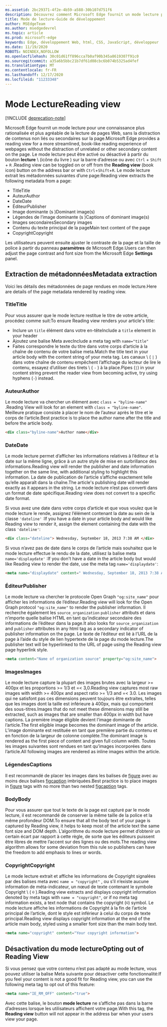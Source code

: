 ```yaml
---
ms.assetid: 2bc29371-4f2e-4b59-a588-30b107d751f6
description: Découvrez comment Microsoft Edge fournit un mode lecture pour les pages Web pour permettre la lecture de la version sans ajouter.
title: Mode de lecture-Guide de développement
author: MSEdgeTeam
ms.author: msedgedevrel
ms.topic: article
ms.prod: microsoft-edge
keywords: Edge, développement Web, html, CSS, JavaScript, développeur
ms.date: 11/19/2020
ROBOTS: NOINDEX,NOFOLLOW
ms.openlocfilehash: 30c01d61ff896cca7b0af90b345a8619307f91c0
ms.sourcegitcommit: a35a6b5bbc21b7df61d08cbc6b074b5325ad4fef
ms.translationtype: MT
ms.contentlocale: fr-FR
ms.lasthandoff: 12/17/2020
ms.locfileid: "11233348"
---
```

# <span data-ttu-id="e7480-104">Mode Lecture</span><span class="sxs-lookup"><span data-stu-id="e7480-104">Reading view</span></span>  

[!INCLUDE [deprecation-note](../../includes/legacy-edge-note.md)]  

<span data-ttu-id="e7480-105">Microsoft Edge fournit un mode lecture pour une connaissance plus rationalisée et plus agréable de la lecture de pages Web, sans la distraction de contenus non liés ou secondaires sur la page.</span><span class="sxs-lookup"><span data-stu-id="e7480-105">Microsoft Edge provides a reading view for a more streamlined, book-like reading experience of webpages without the distraction of unrelated or other secondary content on the page.</span></span>  <span data-ttu-id="e7480-106">Le mode lecture peut être activé ou désactivé à partir du bouton **lecture** \ (icône du livre \) sur la barre d’adresse ou avec `Ctrl` + `Shift` + `R` .</span><span class="sxs-lookup"><span data-stu-id="e7480-106">Reading view can be toggled on or off from the **Reading view** \(book icon\) button on the address bar or with `Ctrl`+`Shift`+`R`.</span></span>  <span data-ttu-id="e7480-107">Le mode lecture extrait les métadonnées suivantes d’une page:</span><span class="sxs-lookup"><span data-stu-id="e7480-107">Reading view extracts the following metadata from a page:</span></span>  

*   <span data-ttu-id="e7480-108">Title</span><span class="sxs-lookup"><span data-stu-id="e7480-108">Title</span></span>
*   <span data-ttu-id="e7480-109">Auteur</span><span class="sxs-lookup"><span data-stu-id="e7480-109">Author</span></span>
*   <span data-ttu-id="e7480-110">Date</span><span class="sxs-lookup"><span data-stu-id="e7480-110">Date</span></span>
*   <span data-ttu-id="e7480-111">Éditeur</span><span class="sxs-lookup"><span data-stu-id="e7480-111">Publisher</span></span>
*   <span data-ttu-id="e7480-112">Image dominante (s \)</span><span class="sxs-lookup"><span data-stu-id="e7480-112">Dominant image\(s\)</span></span>
*   <span data-ttu-id="e7480-113">Légendes de l’image dominante (s \)</span><span class="sxs-lookup"><span data-stu-id="e7480-113">Captions of dominant image\(s\)</span></span>
*   <span data-ttu-id="e7480-114">Images secondaires</span><span class="sxs-lookup"><span data-stu-id="e7480-114">Secondary images</span></span>
*   <span data-ttu-id="e7480-115">Contenu du texte principal de la page</span><span class="sxs-lookup"><span data-stu-id="e7480-115">Main text content of the page</span></span>
*   <span data-ttu-id="e7480-116">Copyright</span><span class="sxs-lookup"><span data-stu-id="e7480-116">Copyright</span></span>

<span data-ttu-id="e7480-117">Les utilisateurs peuvent ensuite ajuster le contraste de la page et la taille de police à partir du panneau **paramètres** de Microsoft Edge.</span><span class="sxs-lookup"><span data-stu-id="e7480-117">Users can then adjust the page contrast and font size from the Microsoft Edge **Settings** panel.</span></span>  

## <span data-ttu-id="e7480-118">Extraction de métadonnées</span><span class="sxs-lookup"><span data-stu-id="e7480-118">Metadata extraction</span></span>  

<span data-ttu-id="e7480-119">Voici les détails des métadonnées de page rendues en mode lecture.</span><span class="sxs-lookup"><span data-stu-id="e7480-119">Here are details of the page metadata rendered by reading view.</span></span>  

### <span data-ttu-id="e7480-120">Title</span><span class="sxs-lookup"><span data-stu-id="e7480-120">Title</span></span>  

<span data-ttu-id="e7480-121">Pour vous assurer que le mode lecture restitue le titre de votre article, procédez comme suit:</span><span class="sxs-lookup"><span data-stu-id="e7480-121">To ensure Reading view renders your article's title:</span></span>  

*   <span data-ttu-id="e7480-122">Inclure un `title` élément dans votre en-tête</span><span class="sxs-lookup"><span data-stu-id="e7480-122">Include a `title` element in your header</span></span>  
*   <span data-ttu-id="e7480-123">Ajoutez une balise Meta avec</span><span class="sxs-lookup"><span data-stu-id="e7480-123">Include a meta tag with</span></span> `name="title"`  
*   <span data-ttu-id="e7480-124">Faites correspondre le texte du titre dans votre corps d’article à la chaîne de contenu de votre balise meta.</span><span class="sxs-lookup"><span data-stu-id="e7480-124">Match the title text in your article body with the content string of your meta tag.</span></span>  <span data-ttu-id="e7480-125">Les canaux \ ( `|` \) dans votre chaîne de contenu empêchent l’affichage du lecteur de lire le contenu, essayez d’utiliser des tirets \ ( `-` \) à la place.</span><span class="sxs-lookup"><span data-stu-id="e7480-125">Pipes \(`|`\) in your content string prevent the reader view from becoming active, try using hyphens \(`-`\) instead.</span></span>  

### <span data-ttu-id="e7480-126">Auteur</span><span class="sxs-lookup"><span data-stu-id="e7480-126">Author</span></span>  

<span data-ttu-id="e7480-127">Le mode lecture va chercher un élément avec `class = "byline-name"` .</span><span class="sxs-lookup"><span data-stu-id="e7480-127">Reading View will look for an element with `class = "byline-name"`.</span></span>  <span data-ttu-id="e7480-128">Meilleure pratique consiste à placer le nom de l’auteur après le titre et le corps de l’article.</span><span class="sxs-lookup"><span data-stu-id="e7480-128">Best practice is to place the author name after the title and before the article body.</span></span>  

```html
<div class="byline-name">Author name</div>
```  

### <span data-ttu-id="e7480-129">Date</span><span class="sxs-lookup"><span data-stu-id="e7480-129">Date</span></span>  

<span data-ttu-id="e7480-130">Le mode lecture permet d’afficher les informations relatives à l’éditeur et la date sur la même ligne, grâce à un autre style de mise en surbrillance des informations.</span><span class="sxs-lookup"><span data-stu-id="e7480-130">Reading view will render the publisher and date information together on the same line, with additional styling to highlight this information.</span></span>  <span data-ttu-id="e7480-131">La date de publication de l’article s’affiche exactement telle qu’elle apparaît dans la chaîne.</span><span class="sxs-lookup"><span data-stu-id="e7480-131">The article's publishing date will render exactly as it appears in the string.</span></span>  <span data-ttu-id="e7480-132">Le mode lecture n’est pas converti dans un format de date spécifique.</span><span class="sxs-lookup"><span data-stu-id="e7480-132">Reading view does not convert to a specific date format.</span></span>  

<span data-ttu-id="e7480-133">Si vous avez une date dans votre corps d’article et que vous voulez que le mode lecture le rende, assignez l’élément contenant la date au sein de la classe `'dateline'` :</span><span class="sxs-lookup"><span data-stu-id="e7480-133">If you have a date in your article body and would like Reading view to render it, assign the element containing the date with the class `'dateline'`:</span></span>  

```html
<div class="dateline"> Wednesday, September 18, 2013 7:38 AM </div>
```  

<span data-ttu-id="e7480-134">Si vous n’avez pas de date dans le corps de l’article mais souhaitez que le mode lecture effectue le rendu de la date, utilisez la balise meta `name='displaydate'` :</span><span class="sxs-lookup"><span data-stu-id="e7480-134">If you don't have a date in the article body but would like Reading view to render the date, use the meta tag `name='displaydate'`:</span></span>  

```html
<meta name="displaydate" content=" Wednesday, September 18, 2013 7:38 AM ">
```  

### <span data-ttu-id="e7480-135">Éditeur</span><span class="sxs-lookup"><span data-stu-id="e7480-135">Publisher</span></span>  

<span data-ttu-id="e7480-136">Le mode lecture va chercher le protocole Open Graph `"og:site_name"` pour afficher les informations de l’éditeur.</span><span class="sxs-lookup"><span data-stu-id="e7480-136">Reading view will look for the Open Graph protocol `"og:site_name"` to render the publisher information.</span></span>  <span data-ttu-id="e7480-137">Il recherche également les `source_organization` `publisher` attributs et dans n’importe quelle balise HTML en tant qu’indicateur secondaire des informations de l’éditeur dans la page.</span><span class="sxs-lookup"><span data-stu-id="e7480-137">It also looks for `source_organization` and `publisher` attributes in any html tag as a secondary indicator of publisher information on the page.</span></span>  <span data-ttu-id="e7480-138">Le texte de l’éditeur est lié à l’URL de la page à l’aide du style de lien hypertexte de la page du mode lecture.</span><span class="sxs-lookup"><span data-stu-id="e7480-138">The publisher text will be hyperlinked to the URL of page using the Reading view page hyperlink style.</span></span>  

```html
<meta content="Name of organization source" property="og:site_name">
```  

### <span data-ttu-id="e7480-139">Images</span><span class="sxs-lookup"><span data-stu-id="e7480-139">Images</span></span>  

<span data-ttu-id="e7480-140">Le mode lecture capture la plupart des images brutes avec la largeur >= 400px et les proportions >= 1/3 et =< 3,0.</span><span class="sxs-lookup"><span data-stu-id="e7480-140">Reading view captures most raw images with width >= 400px and aspect ratio >= 1/3 and =< 3.0.</span></span>  <span data-ttu-id="e7480-141">Les images qui ne satisfont pas ces dimensions peuvent toujours être extraites, telles que les images dont la taille est inférieure à 400px, mais qui comportent des sous-titres.</span><span class="sxs-lookup"><span data-stu-id="e7480-141">Images that do not meet these dimensions may still be extracted, such as images that are smaller than 400px in width but have captions.</span></span>  <span data-ttu-id="e7480-142">La première image éligible devient l’image dominante de l’article.</span><span class="sxs-lookup"><span data-stu-id="e7480-142">The first eligible image becomes the dominant image of the article.</span></span>  <span data-ttu-id="e7480-143">L’image dominante est restituée en tant que première partie du contenu et en fonction de la largeur de colonne complète.</span><span class="sxs-lookup"><span data-stu-id="e7480-143">The dominant image is rendered as the first piece of content and given full column width.</span></span>  <span data-ttu-id="e7480-144">Toutes les images suivantes sont rendues en tant qu’images incorporées dans l’article.</span><span class="sxs-lookup"><span data-stu-id="e7480-144">All following images are rendered as inline images within the article.</span></span>  

### <span data-ttu-id="e7480-145">Légendes</span><span class="sxs-lookup"><span data-stu-id="e7480-145">Captions</span></span>  

<span data-ttu-id="e7480-146">Il est recommandé de placer les images dans les balises de [figure](https://developer.mozilla.org/docs/Web/HTML/Element/figure) avec au moins deux balises [figcaption](https://developer.mozilla.org/docs/Web/HTML/Element/figcaption) imbriquées.</span><span class="sxs-lookup"><span data-stu-id="e7480-146">Best practice is to place images in [figure](https://developer.mozilla.org/docs/Web/HTML/Element/figure) tags with no more than two nested [figcaption](https://developer.mozilla.org/docs/Web/HTML/Element/figcaption) tags.</span></span>  

### <span data-ttu-id="e7480-147">Body</span><span class="sxs-lookup"><span data-stu-id="e7480-147">Body</span></span>  

<span data-ttu-id="e7480-148">Pour vous assurer que tout le texte de la page est capturé par le mode lecture, il est recommandé de conserver la même taille de la police et la même profondeur DOM.</span><span class="sxs-lookup"><span data-stu-id="e7480-148">To ensure that all the body text of your page is captured by Reading view, it helps to keep most of the article text the same font size and DOM depth.</span></span>  <span data-ttu-id="e7480-149">L’algorithme du mode lecture permet d’obtenir un certain écart par rapport à cette règle, de sorte que les éditeurs puissent être libres de mettre l’accent sur des lignes ou des mots.</span><span class="sxs-lookup"><span data-stu-id="e7480-149">The reading view algorithm allows for some deviation from this rule so publishers can have the freedom to add emphasis to lines or words.</span></span>  

### <span data-ttu-id="e7480-150">Copyright</span><span class="sxs-lookup"><span data-stu-id="e7480-150">Copyright</span></span>  

<span data-ttu-id="e7480-151">Le mode lecture extrait et affiche les informations de Copyright signalées par des balises meta avec `name = "copyright"` , ou s’il n’existe aucune information de méta-indicateur, un nœud de texte contenant le symbole Copyright \ ( `©` \).</span><span class="sxs-lookup"><span data-stu-id="e7480-151">Reading view extracts and displays copyright information denoted by meta tags with `name = "copyright"`, or if no meta tag information exists, a text node that contains the copyright \(`©`\) symbol.</span></span>  <span data-ttu-id="e7480-152">Le mode lecture affiche les informations de Copyright à la fin de l’article principal de l’article, dont le style est inférieur à celui du corps de texte principal.</span><span class="sxs-lookup"><span data-stu-id="e7480-152">Reading view displays copyright information at the end of the article main body, styled using a smaller font size than the main body text.</span></span>  

```html
<meta name="copyright" content="Your copyright information">
```  

## <span data-ttu-id="e7480-153">Désactivation du mode lecture</span><span class="sxs-lookup"><span data-stu-id="e7480-153">Opting out of Reading View</span></span>  

<span data-ttu-id="e7480-154">Si vous pensez que votre contenu n’est pas adapté au mode lecture, vous pouvez utiliser la balise Meta suivante pour désactiver cette fonctionnalité:</span><span class="sxs-lookup"><span data-stu-id="e7480-154">If you feel your content is not a good fit for Reading view, you can use the following meta tag to opt out of this feature:</span></span>  

```html
<meta name="IE_RM_OFF" content="true">
```  

<span data-ttu-id="e7480-155">Avec cette balise, le bouton **mode lecture** ne s’affiche pas dans la barre d’adresses lorsque les utilisateurs affichent votre page.</span><span class="sxs-lookup"><span data-stu-id="e7480-155">With this tag, the **Reading view** button will not appear in the address bar when your users view your page.</span></span>  
